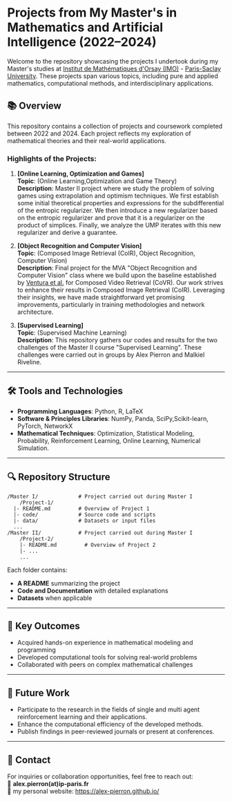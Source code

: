 # Projects from My Master's in Mathematics and Artificial Intelligence (2022–2024)

Welcome to the repository showcasing the projects I undertook during my Master's studies at [Institut de Mathématiques d'Orsay (IMO)](https://www.math.u-psud.fr) - [Paris-Saclay University](https://www.universite-paris-saclay.fr/en). These projects span various topics, including pure and applied mathematics, computational methods, and interdisciplinary applications.

## 📚 Overview

This repository contains a collection of projects and coursework completed between 2022 and 2024. Each project reflects my exploration of mathematical theories and their real-world applications.

### Highlights of the Projects:

1. **[Online Learning, Optimization and Games]**  
   **Topic**: (Online Learning,Optimization and Game Theory)  
   **Description**: Master II project where we study the problem of solving games using extrapolation and optimism techniques. We first establish some initial theoretical properties and expressions for the subdifferential of the entropic regularizer. We then introduce a new regularizer based on the entropic regularizer and prove that it is a regularizer on the product of simplices. Finally, we analyze the UMP iterates with this new regularizer and derive a guarantee.  

2. **[Object Recognition and Computer Vision]**  
   **Topic**: (Composed Image Retrieval (CoIR), Object Recognition, Computer Vision)  
   **Description**: Final project for the MVA "Object Recognition and Computer Vision" class where we build upon the baseline established by [Ventura et al.](https://arxiv.org/abs/2308.14746) for Composed Video Retrieval (CoVR). Our work strives to enhance their results in Composed Image Retrieval (CoIR). Leveraging their insights, we have made straightforward yet promising improvements, particularly in training methodologies and network architecture. 

3. **[Supervised Learning]**  
   **Topic**: (Supervised Machine Learning)  
   **Description**: This repository gathers our codes and results for the two challenges of the Master II course "Supervised Learning". These challenges were carried out in groups by Alex Pierron and Malkiel Riveline.

---

## 🛠️ Tools and Technologies

- **Programming Languages**: Python, R, LaTeX  
- **Software & Principles Libraries**: NumPy, Panda, SciPy,Scikit-learn, PyTorch, NetworkX
- **Mathematical Techniques**: Optimization, Statistical Modeling, Probability, Reinforcement Learning, Online Learning, Numerical Simulation.

---

## 🔍 Repository Structure

```plaintext
/Master I/             # Project carried out during Master I
    /Project-1/
  |- README.md         # Overview of Project 1
  |- code/             # Source code and scripts
  |- data/             # Datasets or input files
  ...
/Master II/            # Project carried out during Master I
    /Project-2/
    |- README.md         # Overview of Project 2
    |- ...
    ...
```
Each folder contains:
- **A README** summarizing the project
- **Code and Documentation** with detailed explanations
- **Datasets** when applicable

---

## 🌟 Key Outcomes

- Acquired hands-on experience in mathematical modeling and programming
- Developed computational tools for solving real-world problems
- Collaborated with peers on complex mathematical challenges

---

## 🚀 Future Work

- Participate to the research in the fields of single and multi agent reinforcement learning and their applications.
- Enhance the computational efficiency of the developed methods.
- Publish findings in peer-reviewed journals or present at conferences.

---

## 📩 Contact

For inquiries or collaboration opportunities, feel free to reach out:  
📧 **alex.pierron(at)ip-paris.fr**  
💼 my personal website: https://alex-pierron.github.io/
